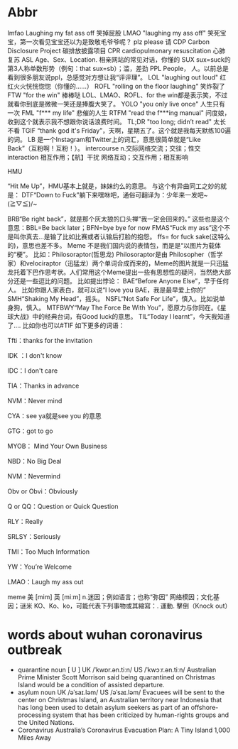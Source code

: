 # Abbr
Imfao Laughing  my fat ass off 笑掉屁股
LMAO  "laughing my ass off" 笑死宝宝，第一次看见宝宝还以为是致敬毛爷爷呢？
plz please 请
CDP Carbon Disclosure Project 碳排放披露项目
CPR cardiopulmonary resuscitation 心肺复苏
ASL  Age、Sex、Location. 相亲网站的常见对话，你懂的
SUX  sux=suck的第3人称单数形势（例句：that sux=sb）；滥，差劲
PPL  People， 人。以前总是看到很多朋友说ppl，总感觉对方想让我“评评理”。
LOL "laughing out loud" 红红火火恍恍惚惚（你懂的……）
ROFL "rolling on the floor laughing" 笑炸裂了
FTW "for the win" 棒棒哒
LOL、LMAO、ROFL、for the win都是表示笑，不过就看你到底是微微一笑还是捧腹大笑了。
YOLO "you only live once" 人生只有一次
FML "f*** my life" 悲催的人生
RTFM  "read the f***ing manual" 问度娘，收到这个就表示我不想跟你说话浪费时间。
TL;DR  "too long; didn’t read" 太长不看
TGIF  “thank god it's Friday”，天啊，星期五了。这个就是我每天默练100遍的词。
LB 是一个Instagram和Twitter上的词汇，意思很简单就是“Like Back”（互粉啊！互粉！）。
intercourse n.交际网络交流；交往；性交
interaction 相互作用；【航】干扰  网络互动；交互作用；相互影响

HMU

“Hit Me Up”，HMU基本上就是，妹妹约么的意思。
与这个有异曲同工之妙的就是：
DTF“Down to Fuck”躺下来嘿咻吧，通俗可翻译为：少年来一发吧~\(≧▽≦)/~


BRB“Be right back”，就是那个灰太狼的口头禅“我一定会回来的。”
这些也是这个意思：BBL=Be back later；BFN=bye bye for now
FMAS“Fuck my ass”这个不是叫你真去...是输了比如比赛或者认输后打脸的抱怨。
ffs= for fuck sake(这特么的)，意思也差不多。
Meme 不是我们国内说的表情包，而是是“以图片为载体的“梗”。
比如：Philosoraptor(哲思龙)
Philosoraptor是由 Philosopher（哲学家）和velociraptor（迅猛龙）两个单词合成而来的，Meme的图片就是一只迅猛龙托着下巴作思考状。人们常用这个Meme提出一些有思想性的疑问，当然绝大部分还是一些逗比的问题。
比如提出悖论：
BAE“Before Anyone Else”，早于任何人。
比如你跟人家表白，就可以说“I love you BAE，我是最早爱上你的”
SMH“Shaking My Head”，摇头。
NSFL“Not Safe For Life”，慎入。比如说单身狗，慎入。
MTFBWY“May The Force Be With You”，愿原力与你同在。《星球大战》中的经典台词，有Good luck的意思。
TIL“Today I learnt”，今天我知道了....
比如你也可以#TIF 如下更多的词语：

Tfti：thanks for the invitation

IDK ：I don't know

IDC：I don't care

TIA：Thanks in advance

NVM：Never mind

CYA：see ya就是see you 的意思

GTG：got to go

MYOB： Mind Your Own Business

NBD：No Big Deal

NVM：Nevermind

Obv or Obvi：Obviously

Q or QQ：Question or Quick Question

RLY：Really

SRLSY：Seriously

TMI：Too Much Information

YW：You’re Welcome

LMAO：Laugh my ass out

meme
美 [mim]
英 [miːm]
n.迷因；例如语言；也称“弥因”
网络模因；文化基因；谜米
KO、Ko、ko，可能代表下列事物或其縮寫：. 運動. 擊倒（Knock out）

# words about wuhan coronavirus outbreak
- quarantine  noun [ U ] UK  /ˈkwɒr.ən.tiːn/ US  /ˈkwɔːr.ən.tiːn/
Australian Prime Minister Scott Morrison said being quarantined on Christmas Island would be a condition of assisted departure.
- asylum noun UK  /əˈsaɪ.ləm/ US  /əˈsaɪ.ləm/ 
Evacuees will be sent to the center on Christmas Island, an Australian territory near Indonesia that has long been used to detain asylum seekers as part of an offshore-processing system that has been criticized by human-rights groups and the United Nations.
- Coronavirus 
Australia’s Coronavirus Evacuation Plan: A Tiny Island 1,000 Miles Away

